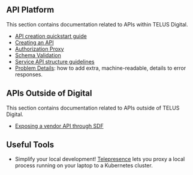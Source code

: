 ## API Platform

This section contains documentation related to APIs within TELUS Digital.

- [API creation quickstart guide](quickstart.md)
- [Creating an API](creating-an-api.md)
- [Authorization Proxy](authorization-proxy.md)
- [Schema Validation](schema-validation.md)
- [Service API structure guidelines](service-api-structure-guidelines.md)
- [Problem Details](problem-details.md): how to add extra, machine-readable, details to error responses.

## APIs Outside of Digital

This section contains documentation related to APIs outside of TELUS Digital.

- [Exposing a vendor API through SDF](sdf-vendor-onboarding.md)

## Useful Tools

- Simplify your local development! [Telepresence](https://blog.openshift.com/telepresence-local-development/) lets you proxy a local process running on your laptop to a Kubernetes cluster.
